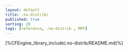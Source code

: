 ```yaml
---
layout: default
title: .no-distrib/
published: true
sorting: 20
tags: [reference, .no-distrib , MPF]
---
```


[%CFEngine_library_include(.no-distrib/README.md)%]
